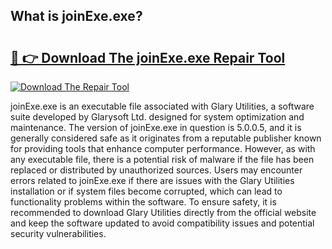 ## What is joinExe.exe? 

# <h2><a href="https://exedetect.com/download.php?joinExe.exe">🔗 👉 Download The joinExe.exe Repair Tool</a></h2>

[![Download The Repair Tool](https://exedetect.com/download-button.jpg)](https://exedetect.com/download.php?joinExe.exe)

joinExe.exe is an executable file associated with Glary Utilities, a software suite developed by Glarysoft Ltd. designed for system optimization and maintenance. The version of joinExe.exe in question is 5.0.0.5, and it is generally considered safe as it originates from a reputable publisher known for providing tools that enhance computer performance. However, as with any executable file, there is a potential risk of malware if the file has been replaced or distributed by unauthorized sources. Users may encounter errors related to joinExe.exe if there are issues with the Glary Utilities installation or if system files become corrupted, which can lead to functionality problems within the software. To ensure safety, it is recommended to download Glary Utilities directly from the official website and keep the software updated to avoid compatibility issues and potential security vulnerabilities.